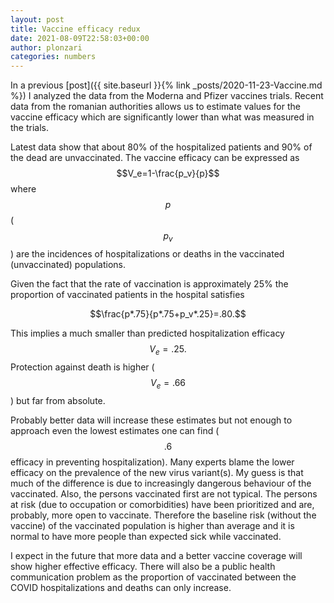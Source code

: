 ```yaml
---
layout: post
title: Vaccine efficacy redux
date: 2021-08-09T22:58:03+00:00
author: plonzari
categories: numbers
---
```

In a previous [post]({{ site.baseurl }}{% link _posts/2020-11-23-Vaccine.md %})
I analyzed the data from the Moderna and Pfizer vaccines trials. Recent data from the romanian 
authorities allows us to estimate values for the vaccine efficacy which are significantly lower 
than what was measured in the trials.

<!--more-->

Latest data show that about 80% of the hospitalized patients and 90% of the dead are unvaccinated.
The vaccine efficacy can be expressed as $$V_e=1-\frac{p_v}{p}$$ where $$p$$ ($$p_v$$)
are the incidences of hospitalizations or deaths in the vaccinated (unvaccinated) populations.


Given the fact that the rate of vaccination is approximately 25% 
the proportion of vaccinated patients in the hospital satisfies

$$\frac{p*.75}{p*.75+p_v*.25}=.80.$$

This implies a much smaller than predicted hospitalization efficacy $$V_e=.25.$$ Protection against 
death is higher ($$V_e=.66$$) but far from absolute. 

Probably better data will increase these estimates but not enough to approach even the lowest 
estimates one can find ($$.6$$ efficacy in preventing hospitalization). Many experts blame the 
lower efficacy on the prevalence of
the new virus variant(s). My guess is that much of the difference is due to increasingly dangerous 
behaviour of the vaccinated. Also, the persons vaccinated first are not typical. 
The persons at risk (due to occupation or comorbidities) have been prioritized and are, probably, 
more open to vaccinate. Therefore the baseline risk (without the vaccine) of the 
vaccinated population is higher than average and it is normal to have more people than expected
sick while vaccinated.

I expect in the future that more data and a better vaccine coverage will show higher effective 
efficacy. There will also be a public health communication problem as the proportion of 
vaccinated between the COVID hospitalizations and deaths can only increase.

